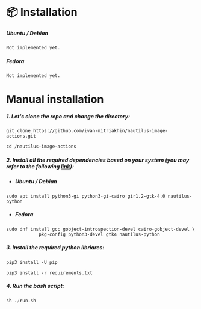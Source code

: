 # 📦️ Installation  

##### Ubuntu / Debian

```
Not implemented yet.
```

##### Fedora

```
Not implemented yet.
```

# Manual installation  

##### 1. Let's clone the repo and change the directory:

```
git clone https://github.com/ivan-mitriakhin/nautilus-image-actions.git

cd /nautilus-image-actions
```
 
##### 2. Install all the required dependencies based on your system (you may refer to the following [link](https://pygobject.gnome.org/getting_started.html#ubuntu-logo-ubuntu-debian-logo-debian)):

- ##### Ubuntu / Debian

```
sudo apt install python3-gi python3-gi-cairo gir1.2-gtk-4.0 nautilus-python
```

- ##### Fedora

```
sudo dnf install gcc gobject-introspection-devel cairo-gobject-devel \ 
            pkg-config python3-devel gtk4 nautilus-python
```

##### 3. Install the required python libriares:

```
pip3 install -U pip

pip3 install -r requirements.txt
```

##### 4. Run the bash script:

```s
sh ./run.sh
```
